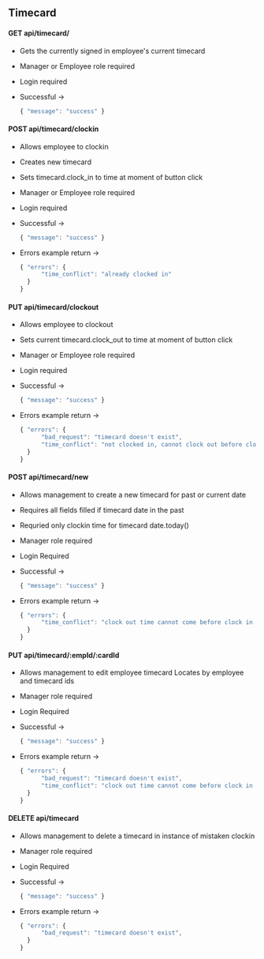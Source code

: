 ## Timecard

#### GET api/timecard/

- Gets the currently signed in employee's current timecard
- Manager or Employee role required
- Login required
- Successful ->

  ```js
  { "message": "success" }
  ```

#### POST api/timecard/clockin

- Allows employee to clockin
- Creates new timecard
- Sets timecard.clock_in to time at moment of button click
- Manager or Employee role required
- Login required
- Successful ->

  ```js
  { "message": "success" }
  ```

- Errors example return ->

  ```js
  { "errors": {
        "time_conflict": "already clocked in"
    }
  }
  ```

#### PUT api/timecard/clockout

- Allows employee to clockout
- Sets current timecard.clock_out to time at moment of button click
- Manager or Employee role required
- Login required
- Successful ->

  ```js
  { "message": "success" }
  ```

- Errors example return ->

  ```js
  { "errors": {
        "bad_request": "timecard doesn't exist",
        "time_conflict": "not clocked in, cannot clock out before clocking in"
    }
  }
  ```

#### POST api/timecard/new

- Allows management to create a new timecard for past or current date
- Requires all fields filled if timecard date in the past
- Requried only clockin time for timecard date.today()
- Manager role required
- Login Required
- Successful ->

  ```js
  { "message": "success" }
  ```

- Errors example return ->

  ```js
  { "errors": {
        "time_conflict": "clock out time cannot come before clock in time"
    }
  }
  ```

#### PUT api/timecard/:empId/:cardId

- Allows management to edit employee timecard
  Locates by employee and timecard ids
- Manager role required
- Login Required
- Successful ->

  ```js
  { "message": "success" }
  ```

- Errors example return ->

  ```js
  { "errors": {
        "bad_request": "timecard doesn't exist",
        "time_conflict": "clock out time cannot come before clock in time"
    }
  }
  ```

#### DELETE api/timecard

- Allows management to delete a timecard in instance of mistaken clockin
- Manager role required
- Login Required
- Successful ->

  ```js
  { "message": "success" }
  ```

- Errors example return ->

  ```js
  { "errors": {
        "bad_request": "timecard doesn't exist",
    }
  }
  ```
